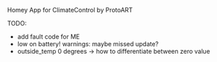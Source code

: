Homey App for ClimateControl by ProtoART

TODO:
* add fault code for ME
* low on battery! warnings: maybe missed update?
* outside_temp 0 degrees -> how to differentiate between zero value
